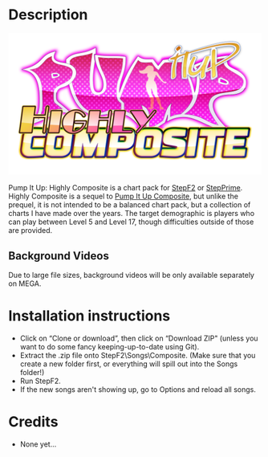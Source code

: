 # Description

![PIU Highly Composite Logo](https://github.com/JapanYoshi/PIU-HC/raw/master/logo.png)

Pump It Up: Highly Composite is a chart pack for [StepF2](https://stepf2.blogspot.com) or [StepPrime](https://stepprimeofficial.blogspot.com). Highly Composite is a sequel to [Pump It Up Composite](https://github.com/JapanYoshi/PIUComposite), but unlike the prequel, it is not intended to be a balanced chart pack, but a collection of charts I have made over the years. The target demographic is players who can play between Level 5 and Level 17, though difficulties outside of those are provided.

## Background Videos

Due to large file sizes, background videos will be only available separately on MEGA.

# Installation instructions

* Click on “Clone or download”, then click on “Download ZIP" (unless you want to do some fancy keeping-up-to-date using Git).
* Extract the .zip file onto StepF2\Songs\Composite.
(Make sure that you create a new folder first, or everything will spill out into the Songs folder!)
* Run StepF2.
* If the new songs aren't showing up, go to Options and reload all songs.

# Credits

* None yet...